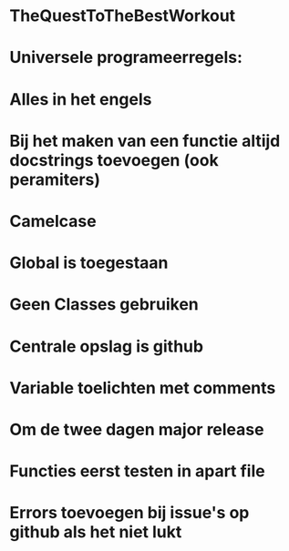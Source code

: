 # TheQuestToTheBestWorkout

# Universele programeerregels:
# 	Alles in het engels
# 	Bij het maken van een functie altijd docstrings toevoegen (ook peramiters)
# 	Camelcase
# 	Global is toegestaan 
# 	Geen Classes gebruiken 
# 	Centrale opslag is github
# 	Variable toelichten met comments
# 	Om de twee dagen major release
# 	Functies eerst testen in apart file 
#	Errors toevoegen bij issue's op github als het niet lukt 
